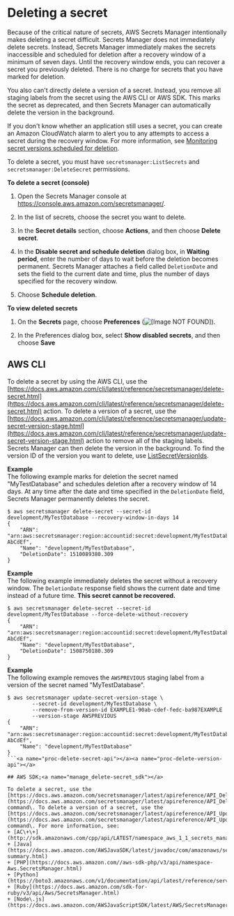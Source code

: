 # Deleting a secret<a name="manage_delete-secret"></a><a name="proc-delete-version"></a>

Because of the critical nature of secrets, AWS Secrets Manager intentionally makes deleting a secret difficult\. Secrets Manager does not immediately delete secrets\. Instead, Secrets Manager immediately makes the secrets inaccessible and scheduled for deletion after a recovery window of a minimum of seven days\. Until the recovery window ends, you can recover a secret you previously deleted\. There is no charge for secrets that you have marked for deletion\. 

You also can't directly delete a version of a secret\. Instead, you remove all staging labels from the secret using the AWS CLI or AWS SDK\. This marks the secret as deprecated, and then Secrets Manager can automatically delete the version in the background\.

If you don't know whether an application still uses a secret, you can create an Amazon CloudWatch alarm to alert you to any attempts to access a secret during the recovery window\. For more information, see [Monitoring secret versions scheduled for deletion](monitoring.md#monitoring_cloudwatch_deleted-secrets)\.

To delete a secret, you must have `secretsmanager:ListSecrets` and `secretsmanager:DeleteSecret` permissions\.<a name="proc-delete-secret"></a><a name="proc-delete-secret-console"></a>

**To delete a secret \(console\)**

1. Open the Secrets Manager console at [https://console\.aws\.amazon\.com/secretsmanager/](https://console.aws.amazon.com/secretsmanager/)\.

1. In the list of secrets, choose the secret you want to delete\.

1. In the **Secret details** section, choose **Actions**, and then choose **Delete secret**\.

1. In the **Disable secret and schedule deletion** dialog box, in **Waiting period**, enter the number of days to wait before the deletion becomes permanent\. Secrets Manager attaches a field called `DeletionDate` and sets the field to the current date and time, plus the number of days specified for the recovery window\.

1. Choose **Schedule deletion**\.

**To view deleted secrets**

1. On the **Secrets** page, choose **Preferences** \(![\[Image NOT FOUND\]](http://docs.aws.amazon.com/secretsmanager/latest/userguide/images/preferences-gear.png)\)\. 

1. In the Preferences dialog box, select **Show disabled secrets**, and then choose **Save**<a name="proc-deleted-secret-cli"></a>

## AWS CLI<a name="manage_delete-secret_cli"></a>

To delete a secret by using the AWS CLI, use the [https://docs.aws.amazon.com/cli/latest/reference/secretsmanager/delete-secret.html](https://docs.aws.amazon.com/cli/latest/reference/secretsmanager/delete-secret.html) action\. To delete a version of a secret, use the [https://docs.aws.amazon.com/cli/latest/reference/secretsmanager/update-secret-version-stage.html](https://docs.aws.amazon.com/cli/latest/reference/secretsmanager/update-secret-version-stage.html) action to remove all of the staging labels\. Secrets Manager can then delete the version in the background\. To find the version ID of the version you want to delete, use [ListSecretVersionIds](https://docs.aws.amazon.com/secretsmanager/latest/apireference/API_ListSecretVersionIds.html)\.

**Example**  
The following example marks for deletion the secret named "MyTestDatabase" and schedules deletion after a recovery window of 14 days\. At any time after the date and time specified in the `DeletionDate` field, Secrets Manager permanently deletes the secret\.  

```
$ aws secretsmanager delete-secret --secret-id development/MyTestDatabase --recovery-window-in-days 14
{
    "ARN": "arn:aws:secretsmanager:region:accountid:secret:development/MyTestDatabase-AbCdEf",
    "Name": "development/MyTestDatabase",
    "DeletionDate": 1510089380.309
}
```

**Example**  
The following example immediately deletes the secret without a recovery window\. The `DeletionDate` response field shows the current date and time instead of a future time\. **This secret cannot be recovered\.**  

```
$ aws secretsmanager delete-secret --secret-id development/MyTestDatabase --force-delete-without-recovery
{
    "ARN": "arn:aws:secretsmanager:region:accountid:secret:development/MyTestDatabase-AbCdEf",
    "Name": "development/MyTestDatabase",
    "DeletionDate": 1508750180.309
}
```

**Example**  
The following example removes the `AWSPREVIOUS` staging label from a version of the secret named "MyTestDatabase"\.   

```
$ aws secretsmanager update-secret-version-stage \
        --secret-id development/MyTestDatabase \
        --remove-from-version-id EXAMPLE1-90ab-cdef-fedc-ba987EXAMPLE 
        --version-stage AWSPREVIOUS
{
    "ARN": "arn:aws:secretsmanager:region:accountid:secret:development/MyTestDatabase-AbCdEf",
    "Name": "development/MyTestDatabase"
}
```<a name="proc-delete-secret-api"></a><a name="proc-delete-version-api"></a>

## AWS SDK;<a name="manage_delete-secret_sdk"></a>

To delete a secret, use the [https://docs.aws.amazon.com/secretsmanager/latest/apireference/API_DeleteSecret.html](https://docs.aws.amazon.com/secretsmanager/latest/apireference/API_DeleteSecret.html) command\. To delete a version of a secret, use the [https://docs.aws.amazon.com/secretsmanager/latest/apireference/API_UpdateSecretVersionStage.html](https://docs.aws.amazon.com/secretsmanager/latest/apireference/API_UpdateSecretVersionStage.html) command\. For more information, see:
+ [AC\+\+](http://sdk.amazonaws.com/cpp/api/LATEST/namespace_aws_1_1_secrets_manager.html)
+ [Java](https://docs.aws.amazon.com/AWSJavaSDK/latest/javadoc/com/amazonaws/services/secretsmanager/package-summary.html)
+ [PHP](https://docs.aws.amazon.com//aws-sdk-php/v3/api/namespace-Aws.SecretsManager.html)
+ [Python](https://boto3.amazonaws.com/v1/documentation/api/latest/reference/services/secretsmanager.html)
+ [Ruby](https://docs.aws.amazon.com/sdk-for-ruby/v3/api/Aws/SecretsManager.html)
+ [Node\.js](https://docs.aws.amazon.com/AWSJavaScriptSDK/latest/AWS/SecretsManager.html)